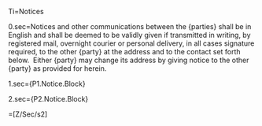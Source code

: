 Ti=Notices

0.sec=Notices and other communications between the {parties} shall be in English and shall be deemed to be validly given if transmitted in writing, by registered mail, overnight courier or personal delivery, in all cases signature required, to the other {party} at the address and to the contact set forth below.  Either {party} may change its address by giving notice to the other {party} as provided for herein.

1.sec={P1.Notice.Block}

2.sec={P2.Notice.Block}

=[Z/Sec/s2]